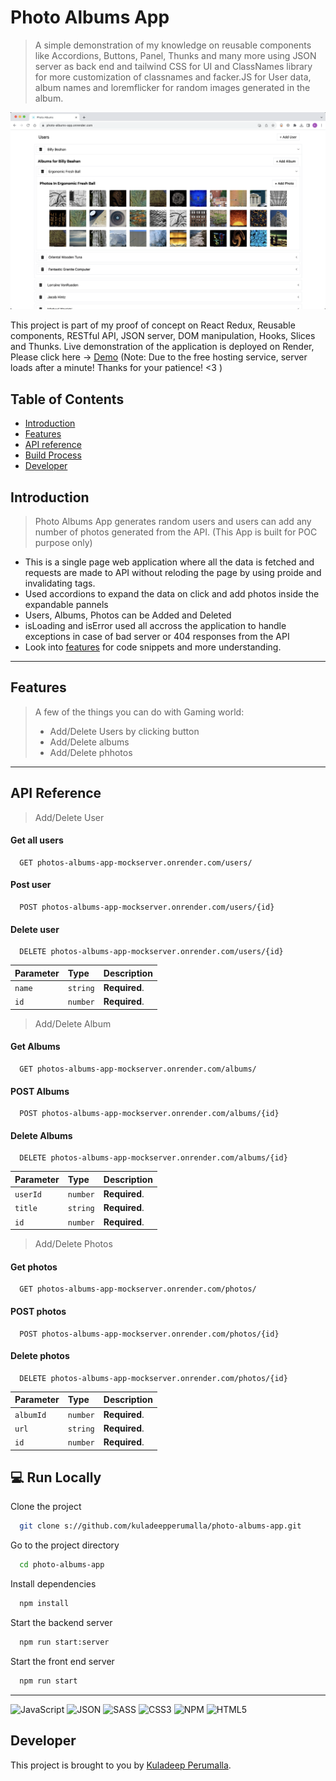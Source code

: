 # Photo Albums App  

> A simple demonstration of my knowledge on reusable components like Accordions, Buttons, Panel, Thunks and many more using JSON server as back end and tailwind CSS for UI and ClassNames library for more customization of classnames and facker.JS for User data, album names and loremflicker for random images generated in the album.

<img src="./public/images/mainscreen.png">

This project is part of my proof of concept on React Redux, Reusable components, RESTful API, JSON server, DOM manipulation, Hooks, Slices and Thunks. Live demonstration of the application is deployed on Render, Please click here -> [Demo](s://kuladeepperumalla.github.io/Gaming-world---online-game-shop/) (Note: Due to the free hosting service, server loads after a minute! Thanks for your patience! <3 )


## Table of Contents

- [Introduction](#introduction)
- [Features](#features)
- [API reference](#API-reference)
- [Build Process](#build-process)
- [Developer](#Developer)





## Introduction

> Photo Albums App generates random users and users can add any number of photos generated from the API. (This App is built for POC purpose only)
- This is a single page web application where all the data is fetched and requests are made to API without reloding the page by using proide and invalidating tags.
- Used accordions to expand the data on click and add photos inside the expandable pannels
- Users, Albums, Photos can be Added and Deleted
- isLoading and isError used all accross the application to handle exceptions in case of bad server or 404 responses from the API
- Look into [features](#Features) for code snippets and more understanding.  

****

## Features

> A few of the things you can do with Gaming world:
> - Add/Delete Users by clicking button
> - Add/Delete albums
> - Add/Delete phhotos

****
## API Reference

> Add/Delete User

#### Get all users
```
  GET photos-albums-app-mockserver.onrender.com/users/
```
#### Post user
```
  POST photos-albums-app-mockserver.onrender.com/users/{id}
```

#### Delete user
```
  DELETE photos-albums-app-mockserver.onrender.com/users/{id}
```


| Parameter | Type     | Description                |
| :-------- | :------- | :------------------------- |
| `name`    | `string` | **Required**.              |
| `id`      | `number` | **Required**.              |


> Add/Delete Album

#### Get Albums
```
  GET photos-albums-app-mockserver.onrender.com/albums/
```
#### POST Albums
```
  POST photos-albums-app-mockserver.onrender.com/albums/{id}
```
#### Delete Albums
```
  DELETE photos-albums-app-mockserver.onrender.com/albums/{id}
```

| Parameter | Type     | Description                |
| :-------- | :------- | :------------------------- |
| `userId`  | `number` | **Required**.              |
| `title`   | `string` | **Required**.              |
| `id`      | `number` | **Required**.              |

> Add/Delete Photos

#### Get  photos
```
  GET photos-albums-app-mockserver.onrender.com/photos/
```
#### POST photos
```
  POST photos-albums-app-mockserver.onrender.com/photos/{id}
```
#### Delete photos
```
  DELETE photos-albums-app-mockserver.onrender.com/photos/{id}
```

| Parameter | Type     | Description                |
| :-------- | :------- | :------------------------- |
| `albumId` | `number` | **Required**.              |
| `url`     | `string` | **Required**.              |
| `id`      | `number` | **Required**.              |


## 💻 Run Locally

Clone the project

```bash
  git clone s://github.com/kuladeepperumalla/photo-albums-app.git
```

Go to the project directory

```bash
  cd photo-albums-app
```

Install dependencies

```bash
  npm install
```

Start the backend server

```bash
  npm run start:server
```
Start the front end server

```bash
  npm run start
```



---

![JavaScript](https://img.shields.io/badge/javascript-%23323330.svg?style=for-the-badge&logo=javascript&logoColor=%23F7DF1E)
![JSON](https://img.shields.io/badge/JSON-gray?style=for-the-badge&logo=json&logoColor=yellow)
![SASS](https://img.shields.io/badge/SASS-hotpink.svg?style=for-the-badge&logo=SASS&logoColor=white)
![CSS3](https://img.shields.io/badge/css3-%231572B6.svg?style=for-the-badge&logo=css3&logoColor=white)
![NPM](https://img.shields.io/badge/NPM-%23000000.svg?style=for-the-badge&logo=npm&logoColor=white)
![HTML5](https://img.shields.io/badge/html5-%23E34F26.svg?style=for-the-badge&logo=html5&logoColor=white)


## Developer

This project is brought to you by  [Kuladeep Perumalla](s://github.com/kuladeepperumalla).
